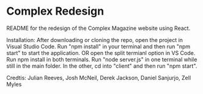 # Complex Redesign

README for the redesign of the Complex Magazine website using React.

Installation: After downloading or cloning the repo, open the project in Visual Studio Code. Run "npm install" in your terminal and then run "npm start" to start the application. OR open the split termianl option in VS Code. Run npm install in both terminals. Run "node server.js" in one terminal while still in the main folder. In the other, cd into "client" and then run "npm start". 


Credtis: Julian Reeves, Josh McNeil, Derek Jackson, Daniel Sanjurjo, Zell Myles
